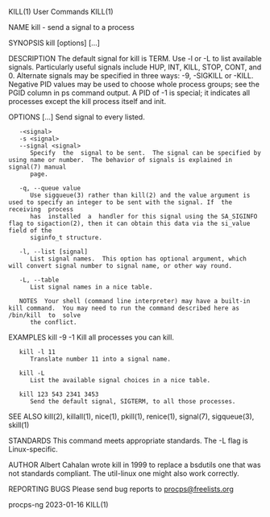 KILL(1)									 User Commands								       KILL(1)

NAME
       kill - send a signal to a process

SYNOPSIS
       kill [options] <pid> [...]

DESCRIPTION
       The  default  signal for kill is TERM.  Use -l or -L to list available signals.	Particularly useful signals include HUP, INT, KILL, STOP, CONT, and 0.
       Alternate signals may be specified in three ways: -9, -SIGKILL or -KILL.	 Negative PID values may be used to choose whole process groups; see the  PGID
       column in ps command output.  A PID of -1 is special; it indicates all processes except the kill process itself and init.

OPTIONS
       <pid> [...]
	      Send signal to every <pid> listed.

       -<signal>
       -s <signal>
       --signal <signal>
	      Specify  the  signal to be sent.	The signal can be specified by using name or number.  The behavior of signals is explained in signal(7) manual
	      page.

       -q, --queue value
	      Use sigqueue(3) rather than kill(2) and the value argument is used to specify an integer to be sent with the signal. If  the  receiving  process
	      has  installed  a	 handler for this signal using the SA_SIGINFO flag to sigaction(2), then it can obtain this data via the si_value field of the
	      siginfo_t structure.

       -l, --list [signal]
	      List signal names.  This option has optional argument, which will convert signal number to signal name, or other way round.

       -L, --table
	      List signal names in a nice table.

       NOTES  Your shell (command line interpreter) may have a built-in kill command.  You may need to run the command described here as  /bin/kill  to	 solve
	      the conflict.

EXAMPLES
       kill -9 -1
	      Kill all processes you can kill.

       kill -l 11
	      Translate number 11 into a signal name.

       kill -L
	      List the available signal choices in a nice table.

       kill 123 543 2341 3453
	      Send the default signal, SIGTERM, to all those processes.

SEE ALSO
       kill(2), killall(1), nice(1), pkill(1), renice(1), signal(7), sigqueue(3), skill(1)

STANDARDS
       This command meets appropriate standards. The -L flag is Linux-specific.

AUTHOR
       Albert Cahalan wrote kill in 1999 to replace a bsdutils one that was not standards compliant.  The util-linux one might also work correctly.

REPORTING BUGS
       Please send bug reports to procps@freelists.org

procps-ng								  2023-01-16								       KILL(1)
